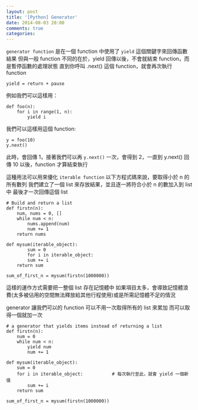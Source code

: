 ```yaml
---
layout: post
title: '[Python] Generator'
date: 2014-08-03 20:00
comments: true
categories: 
---
```


`generator function` 是在一個 function 中使用了 `yield` 這個關鍵字來回傳函數結果
但與一般 function 不同的在於，yield 回傳以後，不會就結束 function，而是暫停函數的處理狀態
直到你呼叫 .next() 這個 function，就會再次執行 function

```
yield = return + pause
```
例如我們可以這樣用：
```
def foo(n):
	for i in range(1, n):
		yield i
```

我們可以這樣用這個 function:
```
y = foo(10)
y.next()
```
此時，會回傳 1，接著我們可以再 `y.next()` 一次，會得到 2，一直到 y.next() 回傳 10 以後，function 才算結束執行

這種用法可以用來優化 `iterable function`
以下方程式碼來說，要取得小於 n 的所有數列
我們建立了一個 list 來存放結果，並且逐一將符合小於 n 的數加入到 list 中
最後才一次回傳這個 list
```
# Build and return a list
def firstn(n):
    num, nums = 0, []
    while num < n:
        nums.append(num)
        num += 1
    return nums

def mysum(iterable_object):
		sum = 0
		for i in iterable_object:
  		sum += i
   	return sum

sum_of_first_n = mysum(firstn(1000000))
```
這樣的運作方式需要把一整個 list 存在記憶體中
如果項目太多，會導致記憶體浪費(太多被佔用的空間無法釋放給其他行程使用)或是所需記憶體不足的情況

generator 讓我們可以的 function 可以不用一次取得所有的 list 來累加
而可以取得一個就加一次
```
# a generator that yields items instead of returning a list
def firstn(n):
    num = 0
    while num < n:
        yield num
        num += 1

def mysum(iterable_object):
	sum = 0
	for i in iterable_object:			# 每次執行至此，就會 yield 一個新值
		sum += i
	return sum

sum_of_first_n = mysum(firstn(1000000))
```

